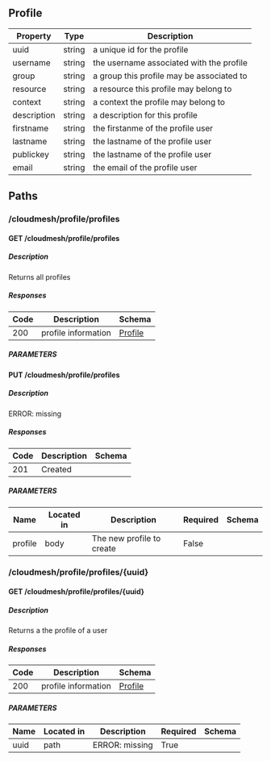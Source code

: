 ## Profile

| Property | Type | Description |
| --- | --- | ------------- |
| uuid | string | a unique id for the profile |
| username | string | the username associated with the profile |
| group | string | a group this profile may be associated to |
| resource | string | a resource this profile may belong to |
| context | string | a context the profile may belong to |
| description | string | a description for this profile |
| firstname | string | the firstanme of the profile user |
| lastname | string | the lastname of the profile user |
| publickey | string | the lastname of the profile user |
| email | string | the email of the profile user |


## Paths

### /cloudmesh/profile/profiles

#### GET /cloudmesh/profile/profiles

##### Description

Returns all profiles

##### Responses

| Code | Description | Schema |
| --- | --- | ------------- |
| 200 | profile information | [Profile](#profile) |

##### PARAMETERS

#### PUT /cloudmesh/profile/profiles

##### Description

ERROR: missing

##### Responses

| Code | Description | Schema |
| --- | --- | ------------- |
| 201 | Created | |

##### PARAMETERS

| Name | Located in | Description | Required | Schema |
| --- | --- | ------------- | --- | --- |
| profile | body | The new profile to create | False | [](#) | |

### /cloudmesh/profile/profiles/{uuid}

#### GET /cloudmesh/profile/profiles/{uuid}

##### Description

Returns a the profile of a user

##### Responses

| Code | Description | Schema |
| --- | --- | ------------- |
| 200 | profile information | [Profile](#profile) |

##### PARAMETERS

| Name | Located in | Description | Required | Schema |
| --- | --- | ------------- | --- | --- |
| uuid | path | ERROR: missing | True | |


